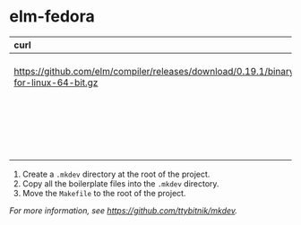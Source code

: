 # elm-fedora

| curl                                                                                | dnf     | npm                              |
|:------------------------------------------------------------------------------------|:--------|:---------------------------------|
| https://github.com/elm/compiler/releases/download/0.19.1/binary-for-linux-64-bit.gz | git     | @elm-tooling/elm-language-server |
|                                                                                     | make    | elm-format                       |
|                                                                                     | ripgrep | elm-review                       |
|                                                                                     | nodejs  |                                  |
|                                                                                     | npm     |                                  |

1. Create a `.mkdev` directory at the root of the project.
2. Copy all the boilerplate files into the `.mkdev` directory.
3. Move the `Makefile` to the root of the project.

*For more information, see <https://github.com/ttybitnik/mkdev>.*
